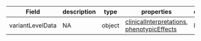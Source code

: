 |Field | description | type | properties | example | enum|
| ---| ---| ---| ---| ---| --- |
| variantLevelData | NA | object | [clinicalInterpretations](./clinicalInterpretations.md), [phenotypicEffects](./phenotypicEffects.md) | NA | NA|
